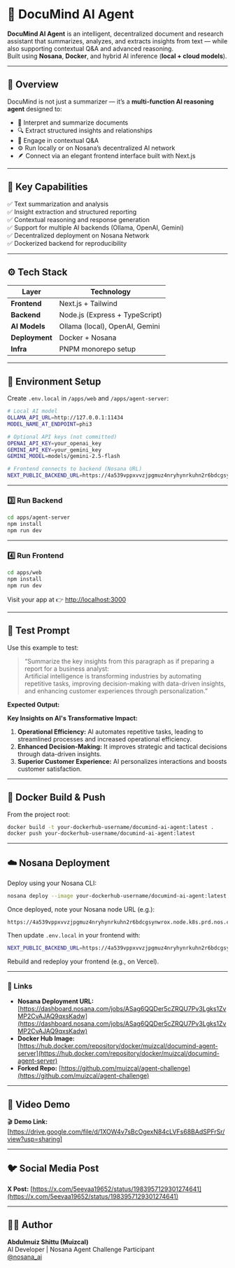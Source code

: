 # 🧠 DocuMind AI Agent

**DocuMind AI Agent** is an intelligent, decentralized document and research assistant that summarizes, analyzes, and extracts insights from text — while also supporting contextual Q&A and advanced reasoning.  
Built using **Nosana**, **Docker**, and hybrid AI inference (**local + cloud models**).

---

## 🚀 Overview

DocuMind is not just a summarizer — it’s a **multi-function AI reasoning agent** designed to:

- 🧠 Interpret and summarize documents  
- 🔍 Extract structured insights and relationships  
- 💬 Engage in contextual Q&A  
- ⚙️ Run locally or on Nosana’s decentralized AI network  
- 🪶 Connect via an elegant frontend interface built with Next.js  

---

## 🧩 Key Capabilities

✅ Text summarization and analysis  
✅ Insight extraction and structured reporting  
✅ Contextual reasoning and response generation  
✅ Support for multiple AI backends (Ollama, OpenAI, Gemini)  
✅ Decentralized deployment on Nosana Network  
✅ Dockerized backend for reproducibility  

---

## ⚙️ Tech Stack

| Layer | Technology |
|-------|-------------|
| **Frontend** | Next.js + Tailwind |
| **Backend** | Node.js (Express + TypeScript) |
| **AI Models** | Ollama (local), OpenAI, Gemini |
| **Deployment** | Docker + Nosana |
| **Infra** | PNPM monorepo setup |

---

## 🧱 Environment Setup

Create `.env.local` in `/apps/web` and `/apps/agent-server`:

```bash
# Local AI model
OLLAMA_API_URL=http://127.0.0.1:11434
MODEL_NAME_AT_ENDPOINT=phi3

# Optional API keys (not committed)
OPENAI_API_KEY=your_openai_key
GEMINI_API_KEY=your_gemini_key
GEMINI_MODEL=models/gemini-2.5-flash

# Frontend connects to backend (Nosana URL)
NEXT_PUBLIC_BACKEND_URL=https://4a539vppxvvzjpgmuz4nryhynrkuhn2r6bdcgsynwrox.node.k8s.prd.nos.ci
```

---

### 3️⃣ Run Backend

```bash
cd apps/agent-server
npm install
npm run dev
```

---

### 4️⃣ Run Frontend

```bash
cd apps/web
npm install
npm run dev
```

Visit your app at 👉 [http://localhost:3000](http://localhost:3000)

---

## 🧪 Test Prompt

Use this example to test:

> “Summarize the key insights from this paragraph as if preparing a report for a business analyst:  
> Artificial intelligence is transforming industries by automating repetitive tasks, improving decision-making with data-driven insights, and enhancing customer experiences through personalization.”

**Expected Output:**

**Key Insights on AI's Transformative Impact:**

1. **Operational Efficiency:** AI automates repetitive tasks, leading to streamlined processes and increased operational efficiency.  
2. **Enhanced Decision-Making:** It improves strategic and tactical decisions through data-driven insights.  
3. **Superior Customer Experience:** AI personalizes interactions and boosts customer satisfaction.  

---

## 🐳 Docker Build & Push

From the project root:

```bash
docker build -t your-dockerhub-username/documind-ai-agent:latest .
docker push your-dockerhub-username/documind-ai-agent:latest
```

---

## ☁️ Nosana Deployment

Deploy using your Nosana CLI:

```bash
nosana deploy --image your-dockerhub-username/documind-ai-agent:latest
```

Once deployed, note your Nosana node URL (e.g.):

```
https://4a539vppxvvzjpgmuz4nryhynrkuhn2r6bdcgsynwrox.node.k8s.prd.nos.ci
```

Then update `.env.local` in your frontend with:

```bash
NEXT_PUBLIC_BACKEND_URL=https://4a539vppxvvzjpgmuz4nryhynrkuhn2r6bdcgsynwrox.node.k8s.prd.nos.ci
```

Rebuild and redeploy your frontend (e.g., on Vercel).

---

### 🔗 Links

- **Nosana Deployment URL:** [https://dashboard.nosana.com/jobs/ASag6QQDer5cZRQU7Pv3Lgks1ZvMP2CvAJAQ9qxsKadw](https://dashboard.nosana.com/jobs/ASag6QQDer5cZRQU7Pv3Lgks1ZvMP2CvAJAQ9qxsKadw)  
- **Docker Hub Image:** [https://hub.docker.com/repository/docker/muizcal/documind-agent-server](https://hub.docker.com/repository/docker/muizcal/documind-agent-server)  
- **Forked Repo:** [https://github.com/muizcal/agent-challenge](https://github.com/muizcal/agent-challenge)  

---

## 🎥 Video Demo

🎬 **Demo Link:** [https://drive.google.com/file/d/1XOW4v7sBcOgexN84cLVFs68BAdSPFrSr/view?usp=sharing]

---

## 🐦 Social Media Post

**X Post:** [https://x.com/5eevaa19652/status/1983957129301274641](https://x.com/5eevaa19652/status/1983957129301274641)

---

## 👨‍💻 Author

**Abdulmuiz Shittu (Muizcal)**  
AI Developer | Nosana Agent Challenge Participant  
[@nosana_ai](https://x.com/nosana_ai)
